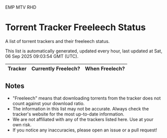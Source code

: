 EMP
MTV
RHD

# Torrent Tracker Freeleech Status

A list of torrent trackers and their freeleech status.

This list is automatically generated, updated every hour, last updated at Sat, 06 Sep 2025 09:03:54 GMT (UTC).

| Tracker | Currently Freelech? | When Freelech? |
|---------|---------------------|----------------|

## Notes

- "Freeleech" means that downloading torrents from the tracker does not count against your download ratio.
- The information in this list may not be accurate. Always check the tracker's website for the most up-to-date information.
- We are not affiliated with any of the trackers listed here. Use at your own risk.
- If you notice any inaccuracies, please open an issue or a pull request!

